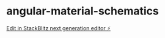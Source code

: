 # angular-material-schematics

[Edit in StackBlitz next generation editor ⚡️](https://stackblitz.com/~/github.com/Stephane-AmStrong/angular-material-schematics)